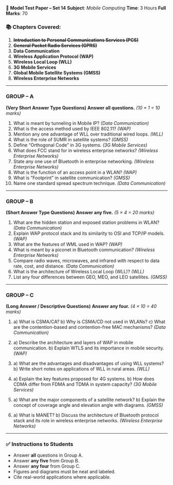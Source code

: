 📘 **Model Test Paper – Set 14**
**Subject**: *Mobile Computing*
**Time**: 3 Hours
**Full Marks**: 70

### 📚 Chapters Covered:

1. ~~**Introduction to Personal Communications Services (PCS)**~~
2. ~~**General Packet Radio Services (GPRS)**~~
3. **Data Communication**
4. **Wireless Application Protocol (WAP)**
5. **Wireless Local Loop (WLL)**
6. **3G Mobile Services**
7. **Global Mobile Satellite Systems (GMSS)**
8. **Wireless Enterprise Networks**


---

### **GROUP – A**

**(Very Short Answer Type Questions)**
**Answer all questions.** *(10 × 1 = 10 marks)*

1. What is meant by tunneling in Mobile IP? *(Data Communication)*
2. What is the access method used by IEEE 802.11? *(WAP)*
3. Mention any one advantage of WLL over traditional wired loops. *(WLL)*
4. What is the role of SUMR in satellite systems? *(GMSS)*
5. Define “Orthogonal Code” in 3G systems. *(3G Mobile Services)*
6. What does FCC stand for in wireless enterprise networks? *(Wireless Enterprise Networks)*
7. State any one use of Bluetooth in enterprise networking. *(Wireless Enterprise Networks)*
8. What is the function of an access point in a WLAN? *(WAP)*
9. What is “Footprint” in satellite communication? *(GMSS)*
10. Name one standard spread spectrum technique. *(Data Communication)*

---

### **GROUP – B**

**(Short Answer Type Questions)**
**Answer any five.** *(5 × 4 = 20 marks)*

1. What are the hidden station and exposed station problems in WLAN? *(Data Communication)*
2. Explain WAP protocol stack and its similarity to OSI and TCP/IP models. *(WAP)*
3. What are the features of WML used in WAP? *(WAP)*
4. What is meant by a piconet in Bluetooth communication? *(Wireless Enterprise Networks)*
5. Compare radio waves, microwaves, and infrared with respect to data rate, cost, and distance. *(Data Communication)*
6. What is the architecture of Wireless Local Loop (WLL)? *(WLL)*
7. List any four differences between GEO, MEO, and LEO satellites. *(GMSS)*

---

### **GROUP – C**

**(Long Answer / Descriptive Questions)**
**Answer any four.** *(4 × 10 = 40 marks)*

1. a) What is CSMA/CA?
   b) Why is CSMA/CD not used in WLANs?
   c) What are the contention-based and contention-free MAC mechanisms? *(Data Communication)*

2. a) Describe the architecture and layers of WAP in mobile communication.
   b) Explain WTLS and its importance in mobile security. *(WAP)*

3. a) What are the advantages and disadvantages of using WLL systems?
   b) Write short notes on applications of WLL in rural areas. *(WLL)*

4. a) Explain the key features proposed for 4G systems.
   b) How does CDMA differ from FDMA and TDMA in system capacity? *(3G Mobile Services)*

5. a) What are the major components of a satellite network?
   b) Explain the concept of coverage angle and elevation angle with diagrams. *(GMSS)*

6. a) What is MANET?
   b) Discuss the architecture of Bluetooth protocol stack and its role in wireless enterprise networks. *(Wireless Enterprise Networks)*

---

### ✅ **Instructions to Students**

* Answer **all** questions in Group A.
* Answer **any five** from Group B.
* Answer **any four** from Group C.
* Figures and diagrams must be neat and labeled.
* Cite real-world applications where applicable.

